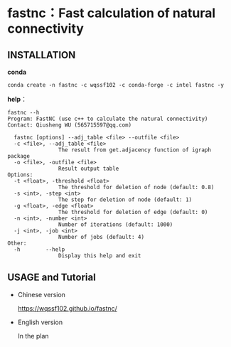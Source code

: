 # fastnc：Fast calculation of natural connectivity
## INSTALLATION
**conda**
```
conda create -n fastnc -c wqssf102 -c conda-forge -c intel fastnc -y
```
**help**：
```
fastnc --h
Program: FastNC (use c++ to calculate the natural connectivity)
Contact: Qiusheng WU (565715597@qq.com)

  fastnc [options] --adj_table <file> --outfile <file>
  -c <file>, --adj_table <file>
                The result from get.adjacency function of igraph package
  -o <file>, -outfile <file>
                Result output table
Options:
  -t <float>, -threshold <float>
                The threshold for deletion of node (default: 0.8)
  -s <int>, -step <int>
                The step for deletion of node (default: 1)
  -g <float>, -edge <float>
                The threshold for deletion of edge (default: 0)
  -n <int>, -number <int>
                Number of iterations (default: 1000)
  -j <int>, -job <int>
                Number of jobs (default: 4)
Other:
  -h        --help
                Display this help and exit
  ```

## USAGE and Tutorial

* Chinese version

  <u>https://wqssf102.github.io/fastnc/</u>

* English version

  In the plan
  
  
